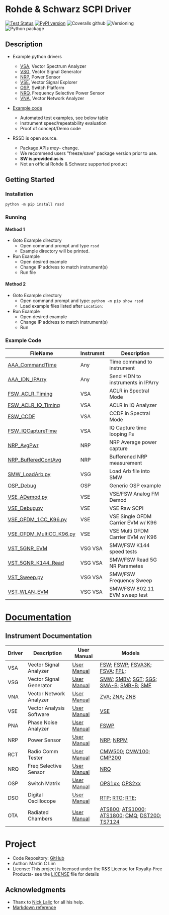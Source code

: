 # Rohde & Schwarz SCPI Driver
[![Test Status    ](https://travis-ci.org/mclim9/rssd.svg?branch=master)](https://travis-ci.org/github/mclim9/rssd)
[![PyPI version   ](https://badge.fury.io/py/rssd.svg)](https://pypi.org/project/rssd/)
![Coveralls github](https://img.shields.io/coveralls/github/mclim9/rssd)
![Versioning      ](https://img.shields.io/badge/calver-YY.0M.MICRO-22bfda.svg)
![Python package  ](https://github.com/mclim9/rssd/workflows/Python%20package/badge.svg)

## Description
- Example python drivers
  - [VSA](https://github.com/mclim9/rssd/tree/master/rssd/VSA), Vector Spectrum Analyzer
  - [VSG](https://github.com/mclim9/rssd/tree/master/rssd/VSG), Vector Signal Generator
  - [NRP](https://github.com/mclim9/rssd/tree/master/rssd/NRP), Power Sensor
  - [VSE](https://github.com/mclim9/rssd/tree/master/rssd/VSE), Vector Signal Explorer
  - [OSP](https://github.com/mclim9/rssd/tree/master/rssd/OSP), Switch Platform
  - [NRQ](https://github.com/mclim9/rssd/tree/master/rssd/NRQ), Frequency Selective Power Sensor
  - [VNA](https://github.com/mclim9/rssd/tree/master/rssd/VNA), Vector Network Analyzer

- [Example code](https://github.com/mclim9/rssd/tree/master/rssd/examples)
  - Automated test examples, see below table
  - Instrument speed/repeatability evaluation
  - Proof of concept/Demo code

- RSSD is open source.
  - Package APIs *may*- change.
  - We recommend users "freeze/save" package version prior to use.
  - **SW is provided as is**
  - Not an official Rohde & Schwarz supported product

## Getting Started

### Installation

```python
python -m pip install rssd
```

### Running

#### Method 1
- Goto Example directory
  - Open command prompt and type `rssd`
  - Example directory will be printed.
- Run Example
  - Open desired example
  - Change IP address to match instrument(s)
  - Run file

#### Method 2
- Goto Example directory
  - Open command prompt and type: `python -m pip show rssd`
  - Load example files listed after `Location:`
- Run Example
  - Open desired example
  - Change IP address to match instrument(s)
  - Run

### Example Code
| FileName                                                                             | Instrumnt | Description                        |
| ------------------------------------------------------------------------------------ | --------- | ---------------------------------- |
| [AAA_CommandTime](https://github.com/mclim9/rssd/blob/master/rssd/examples/)         | Any       | Time command to instrument         |
| [AAA_IDN_IPArry](https://github.com/mclim9/rssd/blob/master/rssd/examples/)          | Any       | Send *IDN to instruments in IPArry |
| [FSW_ACLR_Timing](https://github.com/mclim9/rssd/blob/master/rssd/examples/)         | VSA       | ACLR in Spectral Mode              |
| [FSW_ACLR_IQ_Timing](https://github.com/mclim9/rssd/blob/master/rssd/examples/)      | VSA       | ACLR in IQ Analyzer                |
| [FSW_CCDF](https://github.com/mclim9/rssd/blob/master/rssd/examples/)                | VSA       | CCDF in Spectral Mode              |
| [FSW_IQCaptureTime](https://github.com/mclim9/rssd/blob/master/rssd/examples/)       | VSA       | IQ Capture time looping Fs         |
| [NRP_AvgPwr](https://github.com/mclim9/rssd/blob/master/rssd/examples/)              | NRP       | NRP Average power capture          |
| [NRP_BufferedContAvg](https://github.com/mclim9/rssd/blob/master/rssd/examples/)     | NRP       | Bufferened NRP measurement         |
| [SMW_LoadArb.py](https://github.com/mclim9/rssd/blob/master/rssd/examples/)          | VSG       | Load Arb file into SMW             |
| [OSP_Debug](https://github.com/mclim9/rssd/blob/master/rssd/examples/)               | OSP       | Generic OSP example                |
| [VSE_ADemod.py](https://github.com/mclim9/rssd/blob/master/rssd/examples/)           | VSE       | VSE/FSW Analog FM Demod            |
| [VSE_Debug.py](https://github.com/mclim9/rssd/blob/master/rssd/examples/)            | VSE       | VSE Raw SCPI                       |
| [VSE_OFDM_1CC_K96.py](https://github.com/mclim9/rssd/blob/master/rssd/examples/)     | VSE       | VSE Single OFDM Carrier EVM w/ K96 |
| [VSE_OFDM_MultiCC_K96.py](https://github.com/mclim9/rssd/blob/master/rssd/examples/) | VSE       | VSE Multi  OFDM Carrier EVM w/ K96 |
| [VST_5GNR_EVM](https://github.com/mclim9/rssd/blob/master/rssd/examples/)            | VSG VSA   | SMW/FSW K144 speed tests           |
| [VST_5GNR_K144_Read](https://github.com/mclim9/rssd/blob/master/rssd/examples/)      | VSG VSA   | SMW/FSW Read 5G NR Parametes       |
| [VST_Sweep.py](https://github.com/mclim9/rssd/blob/master/rssd/examples/)            | VSG VSA   | SMW/FSW Frequency Sweep            |
| [VST_WLAN_EVM](https://github.com/mclim9/rssd/blob/master/rssd/examples/)            | VSG VSA   | SMW/FSW 802.11 EVM sweep test      |

# [Documentation](https://github.com/mclim9/rssd/wiki/)

## Instrument Documentation
| Driver | Description              | User Manual                                                                                                  | Models                                                                                                                                                                                                                                                                                                                                                                                                              |
| ------ | ------------------------ | ------------------------------------------------------------------------------------------------------------ | ------------------------------------------------------------------------------------------------------------------------------------------------------------------------------------------------------------------------------------------------------------------------------------------------------------------------------------------------------------------------------------------------------------------- |
| VSA    | Vector Signal Analyzer   | [User Manual](https://www.rohde-schwarz.com/us/search_63238.html?term=FSW+user+manual&sort=relevance)        | [FSW](https://www.rohde-schwarz.com/us/product/fsw); [FSWP](https://www.rohde-schwarz.com/us/product/fswp); [FSVA3K](https://www.rohde-schwarz.com/us/product/fsva3000); [FSVA](https://www.rohde-schwarz.com/us/product/fsva); [FPL](https://www.rohde-schwarz.com/us/product/fpl1000);                                                                                                                            |
| VSG    | Vector Signal Generator  | [User Manual](https://www.rohde-schwarz.com/us/search_63238.html?term=smw+vector+user+manual&sort=relevance) | [SMW](https://www.rohde-schwarz.com/us/product/smw200a); [SMBV](https://www.rohde-schwarz.com/us/product/smbv100b); [SGT](https://www.rohde-schwarz.com/us/product/sgt100A); [SGS](https://www.rohde-schwarz.com/us/product/sgs100A); [SMA-B](https://www.rohde-schwarz.com/us/product/sma100b); [SMB-B](https://www.rohde-schwarz.com/us/product/smb100b); [SMF](https://www.rohde-schwarz.com/us/product/smf100a) |
| VNA    | Vector Network Analyzer  | [User Manual](https://www.rohde-schwarz.com/us/manual/zva/)                                                  | [ZVA](https://www.rohde-schwarz.com/us/product/zva); [ZNA](https://www.rohde-schwarz.com/us/product/zna); [ZNB](https://www.rohde-schwarz.com/us/product/ZNB)                                                                                                                                                                                                                                                       |
| VSE    | Vector Analysis Software | [User Manual](https://www.rohde-schwarz.com/us/search_63238.html?term=vse+base+user+manual)                  | [VSE](https://www.rohde-schwarz.com/us/product/vse)                                                                                                                                                                                                                                                                                                                                                                 |
| PNA    | Phase Noise Analyzer     | [User Manual](https://www.rohde-schwarz.com/us/manual/fswp/)                                                 | [FSWP](https://www.rohde-schwarz.com/us/product/fswp)                                                                                                                                                                                                                                                                                                                                                               |
| NRP    | Power Sensor             | [User Manual](https://www.rohde-schwarz.com/us/search_63238.html?term=nrp_s_sn+user+manual)                  | [NRP](https://www.rohde-schwarz.com/us/product/nrp_s_sn); [NRPM](https://www.rohde-schwarz.com/us/product/nrpm)                                                                                                                                                                                                                                                                                                     |
| RCT    | Radio Comm Tester        | [User Manual](https://www.rohde-schwarz.com/us/search_63238.html?term=cmw+user+manual)                       | [CMW500](https://www.rohde-schwarz.com/us/product/CMW500); [CMW100](https://www.rohde-schwarz.com/us/product/CMW100); [CMP200](https://www.rohde-schwarz.com/us/product/CMP200)                                                                                                                                                                                                                                     |
| NRQ    | Freq Selective Sensor    | [User Manual](https://www.rohde-schwarz.com/us/manual/nrq6/)                                                 | [NRQ](https://www.rohde-schwarz.com/us/product/nrq6)                                                                                                                                                                                                                                                                                                                                                                |
| OSP    | Switch Matrix            | [User Manual](https://www.rohde-schwarz.com/us/manual/osp/)                                                  | [OPS1xx](https://www.rohde-schwarz.com/us/product/osp); [OPS2xx](https://www.rohde-schwarz.com/us/product/osp-n)                                                                                                                                                                                                                                                                                                    |
| DSO    | Digital Oscillocope      | [User Manual](https://www.rohde-schwarz.com/us/manual/rtp/)                                                  | [RTP](https://www.rohde-schwarz.com/us/product/RTP); [RTO](https://www.rohde-schwarz.com/us/product/RTO); [RTE](https://www.rohde-schwarz.com/us/product/RTE);                                                                                                                                                                                                                                                      |
| OTA    | Radiated Chambers        | [User Manual](https://www.rohde-schwarz.com/us/manual/ATS1000/)                                              | [ATS800](https://www.rohde-schwarz.com/us/product/ATS800); [ATS1000](https://www.rohde-schwarz.com/us/product/ATS1000); [ATS1800](https://www.rohde-schwarz.com/us/product/ATS1800C); [CMQ](https://www.rohde-schwarz.com/us/product/CMQ500); [DST200](https://www.rohde-schwarz.com/us/product/DST200); [TS7124](https://www.rohde-schwarz.com/us/product/ts7124)                                                  |

# Project
- Code Repository: [GitHub](https://github.com/mclim9/rssd)
- Author: Martin C Lim
- License: This project is licensed under the R&S License for Royalty-Free Products- see the [LICENSE](LICENSE.txt) file for details

## Acknowledgments
- Thanx to [Nick Lalic](https://pypi.org/project/rohdeschwarz/) for all his help.
- [Markdown reference](https://github.com/adam-p/markdown-here/wiki/Markdown-Cheatsheet)
